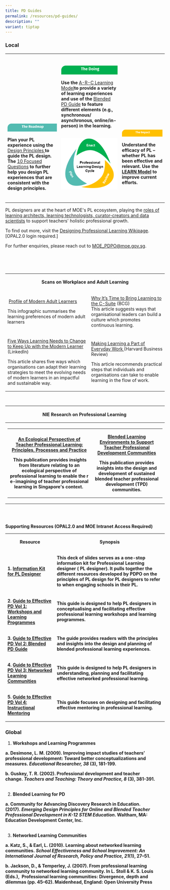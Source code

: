 ```yaml
---
title: PD Guides
permalink: /resources/pd-guides/
description: ""
variant: tiptap
---
```

<h3>Local</h3>
<table style="minWidth: 75px">
<colgroup>
<col>
<col>
<col>
</colgroup>
<tbody>
<tr>
<th rowspan="1" colspan="1">
<p></p>
</th>
<th rowspan="1" colspan="1">
<p></p>
</th>
<th rowspan="1" colspan="1">
<p></p>
</th>
</tr>
<tr>
<td rowspan="1" colspan="1">
<p><strong><br><br><br><br><br><br><br><br><br><br></strong>
</p>
<div class="isomer-image-wrapper">
<img style="width: 100%" height="auto" width="100%" src="/images/turquoise.png">
</div>
<p><strong>Plan your PL experience using the </strong><a href="https://go.gov.sg/designprinciples" rel="noopener nofollow" target="_blank">Design Principles </a><strong>to guide the PL design. The </strong>
<a href="https://go.gov.sg/pdpo10dp" rel="noopener nofollow" target="_blank">10 Focused Questions</a><strong> to further help you design PL experiences that are consistent with the design principles.</strong>
</p>
</td>
<td rowspan="1" colspan="1">
<div class="isomer-image-wrapper">
<img style="width: 100%" height="auto" width="100%" src="/images/green1.png">
</div>
<p><strong>Use the </strong><a href="https://go.gov.sg/arc-info" rel="noopener nofollow" target="_blank">A-R-C Learning Model</a><strong>to provide a variety of learning experiences and use of the </strong>
<a href="https://go.gov.sg/plguide24" rel="noopener nofollow" target="_blank">Blended PD Guide</a><strong> to feature different elements (e.g., synchronous/ asynchronous, online/in-person) in the learning. <br><br></strong>
</p>
<div class="isomer-image-wrapper">
<img style="width: 100%" height="auto" width="100%" src="/images/pldesign-01.png">
</div>
</td>
<td rowspan="1" colspan="1">
<p><strong><br><br><br><br><br><br><br><br><br><br></strong>
</p>
<div class="isomer-image-wrapper">
<img style="width: 100%" height="auto" width="100%" src="/images/yellow.png">
</div>
<p><strong>Understand the efficacy of PL – whether PL has been effective and relevant. Use the <a href="https://go.gov.sg/learnmodel" rel="noopener" target="\_blank">LEARN Model</a> to improve current efforts.</strong>
</p>
</td>
</tr>
<tr>
<td rowspan="1" colspan="1">
<p></p>
</td>
<td rowspan="1" colspan="1">
<p></p>
</td>
<td rowspan="1" colspan="1">
<p></p>
</td>
</tr>
</tbody>
</table>
<p>PL designers are at the heart of MOE's PL ecosystem, playing the <a href="https://go.gov.sg/four-roles" rel="noopener noreferrer nofollow" target="_blank">roles of learning architects, learning technologists, curator-creators and data scientists</a>&nbsp;to
support teachers' holistic professional growth.</p>
<p>To find out more, visit the&nbsp;<a href="https://go.gov.sg/pldesignwiki" rel="noopener noreferrer nofollow" target="_blank">Designing Professional Learnin​g Wikipage</a>.
[OPAL2.0 login required.]​
<br>
</p>
<p>For further enquiries, please reach out to&nbsp;<a href="https://intranet.moe.gov.sg/academy/Pages/professional-development/files/four-roles.pdf" rel="noopener noreferrer nofollow" target="_blank">MOE_PDPO@moe.gov.sg</a>.​</p>
<p>
<br>
<br>
<br>
</p>
<table style="minWidth: 50px">
<colgroup>
<col>
<col>
</colgroup>
<tbody>
<tr>
<th rowspan="1" colspan="2">
<p>​<strong>​​Scans on Workplace and Adult ​Learning​​​​</strong>
</p>
</th>
</tr>
<tr>
<td rowspan="1" colspan="1">
<p>​ ​​<a href="https://intranet.moe.gov.sg/academy/Pages/professional-development/images/Modern%20Adult%20Learner%20Profile.pdf" rel="noopener noreferrer nofollow" target="_blank">Profile of Modern Adul​​t Learners</a>​</p>
<p>​​This infographic summarises the learning preferences of modern adult
learners</p>
</td>
<td rowspan="1" colspan="1">
<p>​<a href="https://www.bcg.com/publications/2020/why-it-is-time-to-bring-learning-to-the-c-suite" rel="noopener noreferrer nofollow" target="_blank">Why It’s Time to Bring Learning to the C-Suite</a>&nbsp;(BCG)
<br>This article suggests ways that organisational leaders can build a culture
which ​promotes ​continuous learning.
<br>
</p>
</td>
</tr>
<tr>
<td rowspan="1" colspan="1">
<p>​<a href="https://www.linkedin.com/pulse/five-ways-learning-needs-change-keep-up-modern-learner-" rel="noopener noreferrer nofollow" target="_blank">Five Ways Learning Needs to Change to Keep Up with the Modern Learner</a>&nbsp;
(LinkedIn)
<br>
</p>
<p>This article shares five ways which organisations can adapt their learning
strategies to meet the evolving needs of modern learners in an impactful
and sustainable way.
<br>
</p>
</td>
<td rowspan="1" colspan="1">
<p><a href="https://hbr.org/2019/02/making-learning-a-part-of-everyday-work" rel="noopener noreferrer nofollow" target="_blank">Making Learning a Part of Everyday Work&nbsp;</a>(Harvard
Business Review)
<br>
</p>
<p>This article recommends practical steps that individuals and organisations&nbsp;can
take to enable learning in the flow of work.​</p>
</td>
</tr>
</tbody>
</table>
<p>
<br>
</p>
<p></p>
<table style="minWidth: 50px">
<colgroup>
<col>
<col>
</colgroup>
<tbody>
<tr>
<th rowspan="1" colspan="2">
<p>​​​<strong>​​NIE Research on Professional Learning&nbsp;​​</strong>
</p>
</th>
</tr>
<tr>
<th rowspan="1" colspan="2">
<p></p>
<table style="minWidth: 50px">
<colgroup>
<col>
<col>
</colgroup>
<tbody>
<tr>
<td rowspan="1" colspan="1">
<p>​​<a href="https://repository.nie.edu.sg/entities/publication/36d3d531-0e80-4f9b-9f0d-4fcdbd4e66e7/details" rel="noopener noreferrer nofollow" target="_blank">An Ecological Perspective of Teacher Professional Learning: Principles, Processes and Practice</a>
</p>
<p>&nbsp;This publication provides insights from literature relating to an
ecological perspective of professional learning to enable the r​e-imagining
of teacher professional learning in Singapore's context.&nbsp;​</p>
<p></p>
</td>
<td rowspan="1" colspan="1">
<p><a href="https://repository.nie.edu.sg/entities/publication/4202c55c-abf4-472f-84ef-eda8cc5586e5/details" rel="noopener noreferrer nofollow" target="_blank">Blended Learning Environments to Support Teacher Professional Development Communities</a>
</p>
<p>This publication provides insights into the design and development of
sustained blended teacher professional development (TPD) communities.​</p>
</td>
</tr>
</tbody>
</table>
</th>
</tr>
</tbody>
</table>
<p>
<br><strong><br></strong>
</p>
<p><strong>Supporting Resources​ (OPAL2.0 and MOE Intranet Access Required)</strong>
</p>
<table style="minWidth: 50px">
<colgroup>
<col>
<col>
</colgroup>
<tbody>
<tr>
<th rowspan="1" colspan="1">
<p><strong>Resource</strong>
</p>
</th>
<th rowspan="1" colspan="1">
<p><strong>Synopsis</strong>
</p>
</th>
</tr>
<tr>
<td rowspan="1" colspan="1">
<p><strong>1. <a href="https://intranet.moe.gov.sg/academy/Pages/professional-development/files/Information%20Kit_%20PL%20designers-2023.pdf" rel="noopener" target="\_blank">Information Kit for PL Designer</a></strong>
</p>
</td>
<td rowspan="1" colspan="1">
<p><strong>This deck of slides serves as a one-stop information kit for Professional Learning designer ( PL designer). It pulls together the different resources developed by PDPO on the principles of PL design for PL designers to refer to when engaging schools in their PL.</strong>
</p>
</td>
</tr>
<tr>
<td rowspan="1" colspan="1">
<p><strong>2. <a href="https://www.opal2.moe.edu.sg/app/learner/detail/digitalcontent/cf8323e0-5e7b-48d7-828e-a364ba8805a6\" rel="noopener" target="\_blank">Guide to Effective PD Vol 1: Workshops and Learning Programmes</a></strong>
</p>
</td>
<td rowspan="1" colspan="1">
<p><strong>This guide is designed to help PL designers in conceptualising and facilitating effective professional learning workshops and learning programmes.</strong>
</p>
</td>
</tr>
<tr>
<td rowspan="1" colspan="1">
<p><strong>3. <a href="https://intranet.moe.gov.sg/academy/Pages/professional-development/files/Guide%20to%20Blended%20PD-2024.pdf" rel="noopener" target="\_blank">Guide to Effective PD Vol 2: Blended PD Guide</a></strong>
</p>
</td>
<td rowspan="1" colspan="1">
<p><strong>The guide provides readers with the principles and insights into the design and planning of blended professional learning experiences.</strong>
</p>
</td>
</tr>
<tr>
<td rowspan="1" colspan="1">
<p><strong>4. <a href="https://www.opal2.moe.edu.sg/app/learner/detail/digitalcontent/fd481152-be9b-43e0-9151-e9a2f6bd8437" rel="noopener" target="\_blank">Guide to Effective PD Vol 3: Networked Learning Communities</a></strong>
</p>
</td>
<td rowspan="1" colspan="1">
<p><strong>This guide is designed to help PL designers in understanding, planning and facilitating effective networked professional learning.</strong>
</p>
</td>
</tr>
<tr>
<td rowspan="1" colspan="1">
<p><strong>5. <a href="https://www.opal2.moe.edu.sg/app/learner/detail/digitalcontent/51d9cf3b-40aa-438a-95f5-082ae492cd30" rel="noopener" target="\_blank">Guide to Effective PD Vol 4: Instructional Mentoring</a></strong>
</p>
</td>
<td rowspan="1" colspan="1">
<p><strong>This guide focuses on designing and facilitating effective mentoring in professional learning.</strong>
</p>
</td>
</tr>
</tbody>
</table>
<h3><strong>Global</strong></h3>
<ol data-tight="true" class="tight">
<li>
<p><strong>Workshops and Learning Programmes<br></strong>
</p>
</li>
</ol>
<p><strong>a. Desimone, L. M. (2009). Improving impact studies of teachers’ professional development: Toward better conceptualizations and measures.&nbsp;<em>Educational Researcher, 38 </em>(3), 181-199. <br></strong>
</p>
<p><strong>b. Guskey, T. R. (2002). Professional development and teacher change.&nbsp;<em>Teachers and Teaching: Theory and Practice, 8 </em>(3), 381-391.<br><br></strong>
</p>
<ol start="2" data-tight="true" class="tight">
<li>
<p><strong>Blended Learning for PD<br></strong>
</p>
</li>
</ol>
<p><strong>a. Community for Advancing Discovery Research in Education. (2017).&nbsp;<em>Emerging Design Principles for Online and Blended Teacher Professional Development in K-12 STEM Education</em>. Waltham, MA: Education Development Center, Inc.<br><br></strong>
</p>
<ol start="3" data-tight="true" class="tight">
<li>
<p><strong>Networked Learning Communities<br></strong>
</p>
</li>
</ol>
<p><strong>a. Katz, S., &amp; Earl, L. (2010). Learning about networked learning communities.&nbsp;<em>School Effectiveness and School Improvement: An International Journal of Research, Policy and Practice, 21</em>(1), 27–51.<br></strong>
</p>
<p><strong>b. Jackson, D., &amp; Temperley, J. (2007). From professional learning community to networked learning community. In L. Stoll &amp; K. S. Louis (Eds.),&nbsp; Professional learning communities: Divergence, depth and dilemmas (pp. 45–62). Maidenhead, England: Open University Press<br></strong>
</p>